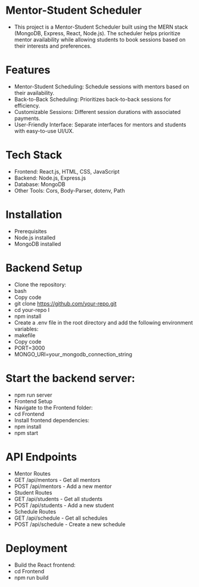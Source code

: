 # Mentor-Student Scheduler
- This project is a Mentor-Student Scheduler built using the MERN stack (MongoDB, Express, React, Node.js). The scheduler helps prioritize mentor availability while allowing students to book sessions based on their interests and preferences.

# Features
- Mentor-Student Scheduling: Schedule sessions with mentors based on their availability.
- Back-to-Back Scheduling: Prioritizes back-to-back sessions for efficiency.
- Customizable Sessions: Different session durations with associated payments.
- User-Friendly Interface: Separate interfaces for mentors and students with easy-to-use UI/UX.

# Tech Stack
- Frontend: React.js, HTML, CSS, JavaScript
- Backend: Node.js, Express.js
- Database: MongoDB
- Other Tools: Cors, Body-Parser, dotenv, Path

# Installation
- Prerequisites
- Node.js installed
- MongoDB installed

# Backend Setup
- Clone the repository:
- bash
- Copy code
- git clone https://github.com/your-repo.git
- cd your-repo
I
- npm install
- Create a .env file in the root directory and add the following environment variables:
- makefile
- Copy code
- PORT=3000
- MONGO_URI=your_mongodb_connection_string

# Start the backend server:

- npm run server
- Frontend Setup
- Navigate to the Frontend folder:
- cd Frontend
- Install frontend dependencies:
- npm install
- npm start

# API Endpoints
- Mentor Routes
- GET /api/mentors - Get all mentors
- POST /api/mentors - Add a new mentor
- Student Routes
- GET /api/students - Get all students
- POST /api/students - Add a new student
- Schedule Routes
- GET /api/schedule - Get all schedules
- POST /api/schedule - Create a new schedule

# Deployment
- Build the React frontend:
- cd Frontend
- npm run build
